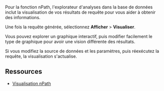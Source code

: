 Pour la fonction nPath, l'explorateur d'analyses dans la base de données inclut la visualisation de vos résultats de requête pour vous aider à obtenir des informations.

Une fois la requête générée, sélectionnez **Afficher** \> **Visualiser**.

Vous pouvez explorer un graphique interactif, puis modifier facilement le type de graphique pour avoir une vision différente des résultats.

Si vous modifiez la source de données et les paramètres, puis réexécutez la requête, la visualisation s'actualise.

Ressources
----------

-   [Visualisation nPath](https://docs.teradata.com/access/sources/dita/topic?dita:topicPath=uwn1695858297768.dita)
